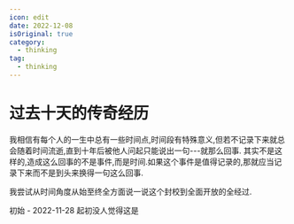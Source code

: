 ```yaml
---
icon: edit
date: 2022-12-08
isOriginal: true
category:
  - thinking
tag:
  - thinking
---
```


# 过去十天的传奇经历

我相信有每个人的一生中总有一些时间点,时间段有特殊意义,但若不记录下来就总会随着时间流逝,直到十年后被他人问起只能说出一句---就那么回事. 其实不是这样的,造成这么回事的不是事件,而是时间.如果这个事件是值得记录的,那就应当记录下来而不是到头来换得一句这么回事.

我尝试从时间角度从始至终全方面说一说这个封校到全面开放的全经过.

初始 - 2022-11-28 起初没人觉得这是

